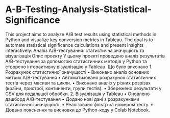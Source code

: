 # A-B-Testing-Analysis-Statistical-Significance
This project aims to analyze A/B test results using statistical methods in Python and visualize key conversion metrics in Tableau. The goal is to automate statistical significance calculations and present insights interactively.
Аналіз A/B-тестування: статистична значущість та візуалізація
Опис проєкту
У цьому проєкті проведено аналіз результатів A/B-тестування за допомогою статистичних методів у Python та створено інтерактивну візуалізацію у Tableau.
Що було виконано
	1.	Розрахунок статистичної значущості
	•	Виконано аналіз основних метрик A/B-тестування
	•	Автоматизовано розрахунок статистичних тестів через масиви та цикли.
	•	Виконано аналіз у різних розрізах (країни, пристрої, континенти, групи тестів).
	•	Збережено результати у CSV для подальшої обробки.
	2.	Візуалізація у Tableau
	•	Оновлено дашборд A/B-тестування
	•	Додано нові дані з розрахунками статистичної значущості.
	•	Реалізовано фільтр за номером тесту.
	•	Додано пояснення та висновки до Python-коду у Colab Notebook.

